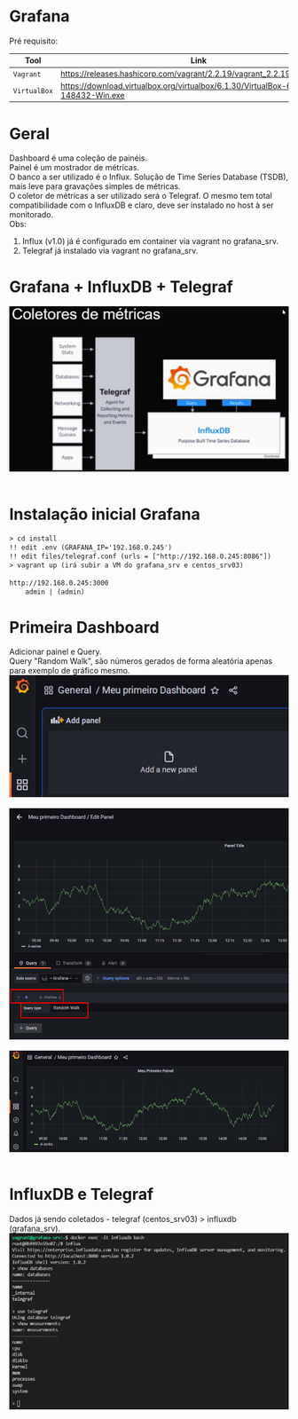 # Grafana

Pré requisito:

|Tool    |Link|
|-------------|-----------|
|`Vagrant`| https://releases.hashicorp.com/vagrant/2.2.19/vagrant_2.2.19_x86_64.msi
|`VirtualBox`| https://download.virtualbox.org/virtualbox/6.1.30/VirtualBox-6.1.30-148432-Win.exe

# Geral
Dashboard é uma coleção de painéis.<br>
Painel é um mostrador de métricas.<br>
O banco a ser utilizado é o Influx. Solução de Time Series Database (TSDB), mais leve para gravações simples de métricas.<br>
O coletor de métricas a ser utilizado será o Telegraf. O mesmo tem total compatibilidade com o InfluxDB e claro, deve ser instalado no host à ser monitorado.<br>
Obs:<br>
1. Influx (v1.0) já é configurado em container via vagrant no grafana_srv.<br>
2. Telegraf já instalado via vagrant no grafana_srv.<br>

# Grafana + InfluxDB + Telegraf
<kbd>
    <img src="https://github.com/fabiokerber/Grafana/blob/main/img/180220221600.png">
</kbd>
<br />
<br />

# Instalação inicial Grafana
```
> cd install
!! edit .env (GRAFANA_IP='192.168.0.245')
!! edit files/telegraf.conf (urls = ["http://192.168.0.245:8086"])
> vagrant up (irá subir a VM do grafana_srv e centos_srv03)

http://192.168.0.245:3000
    admin | (admin)
```

# Primeira Dashboard
Adicionar painel e Query.<br>
Query "Random Walk", são números gerados de forma aleatória apenas para exemplo de gráfico mesmo.<br> 
<kbd>
    <img src="https://github.com/fabiokerber/Grafana/blob/main/img/180220221516.png">
</kbd>
<br />
<br />
<kbd>
    <img src="https://github.com/fabiokerber/Grafana/blob/main/img/180220221518.png">
</kbd>
<br />
<br />
<kbd>
    <img src="https://github.com/fabiokerber/Grafana/blob/main/img/180220221523.png">
</kbd>
<br />
<br />

# InfluxDB e Telegraf
Dados já sendo coletados - telegraf (centos_srv03) > influxdb (grafana_srv).<br> 
<kbd>
    <img src="https://github.com/fabiokerber/Grafana/blob/main/img/180220221833.png">
</kbd>
<br />
<br />